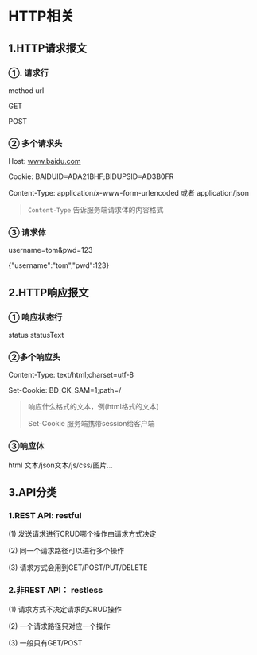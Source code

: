 # HTTP相关

## 1.HTTP请求报文

### ①. 请求行

method url

GET

POST

### ②  多个请求头

Host: www.baidu.com

Cookie: BAIDUID=ADA21BHF;BIDUPSID=AD3B0FR

Content-Type: application/x-www-form-urlencoded 或者 application/json

> `Content-Type` 告诉服务端请求体的内容格式

### ③ 请求体

username=tom&pwd=123

{"username":"tom","pwd":123}



## 2.HTTP响应报文

### ① 响应状态行

 status statusText

### ②多个响应头

Content-Type: text/html;charset=utf-8 

Set-Cookie: BD_CK_SAM=1;path=/

> 响应什么格式的文本，例(html格式的文本)
>
> Set-Cookie 服务端携带session给客户端

### ③响应体

html 文本/json文本/js/css/图片...



## 3.API分类

### 1.REST API:   restful

 (1)	发送请求进行CRUD哪个操作由请求方式决定

 (2) 	同一个请求路径可以进行多个操作

 (3)	请求方式会用到GET/POST/PUT/DELETE

### 2.非REST API： restless

 (1) 请求方式不决定请求的CRUD操作

 (2) 一个请求路径只对应一个操作

 (3) 一般只有GET/POST